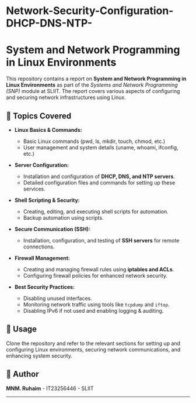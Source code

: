 # Network-Security-Configuration-DHCP-DNS-NTP-
# System and Network Programming in Linux Environments

This repository contains a report on **System and Network Programming in Linux Environments** as part of the *Systems and Network Programming (SNP)* module at SLIIT. The report covers various aspects of configuring and securing network infrastructures using Linux.

## 📌 Topics Covered
- **Linux Basics & Commands:** 
  - Basic Linux commands (pwd, ls, mkdir, touch, chmod, etc.)
  - User management and system details (uname, whoami, ifconfig, etc.)

- **Server Configuration:**  
  - Installation and configuration of **DHCP, DNS, and NTP servers**.
  - Detailed configuration files and commands for setting up these services.

- **Shell Scripting & Security:**  
  - Creating, editing, and executing shell scripts for automation.
  - Backup automation using scripts.

- **Secure Communication (SSH):**  
  - Installation, configuration, and testing of **SSH servers** for remote connections.

- **Firewall Management:**  
  - Creating and managing firewall rules using **iptables and ACLs**.
  - Configuring firewall policies for enhanced network security.

- **Best Security Practices:**  
  - Disabling unused interfaces.
  - Monitoring network traffic using tools like `tcpdump` and `iftop`.
  - Disabling IPv6 if not used and enabling logging & auditing.

## 📖 Usage
Clone the repository and refer to the relevant sections for setting up and configuring Linux environments, securing network communications, and enhancing system security.

## 📌 Author
**MNM. Ruhaim** - IT23256446 - SLIIT

---

